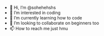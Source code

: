 - 👋 Hi, I’m @sohehehshs
- 👀 I’m interested in coding
- 🌱 I’m currently learning how to code
- 💞️ I’m looking to collaborate on beginners too
- 📫 How to reach me just hmu

<!---
sohehehshs/sohehehshs is a ✨ special ✨ repository because its `README.md` (this file) appears on your GitHub profile.
You can click the Preview link to take a look at your changes.
--->
